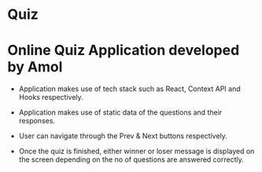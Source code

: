 # Quiz

# Online Quiz Application developed by Amol

- Application makes use of tech stack such as React, Context API and Hooks respectively.

- Application makes use of static data of the questions and their responses. 

- User can navigate through the Prev & Next buttons respectively. 

- Once the quiz is finished, either winner or loser message is displayed on the screen depending on the no of questions are answered correctly.

